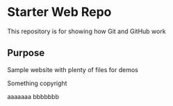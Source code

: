 # Starter Web Repo

This repository is for showing how Git and GitHub work

## Purpose

Sample website with plenty of files for demos

Something copyright

aaaaaaa
bbbbbbb